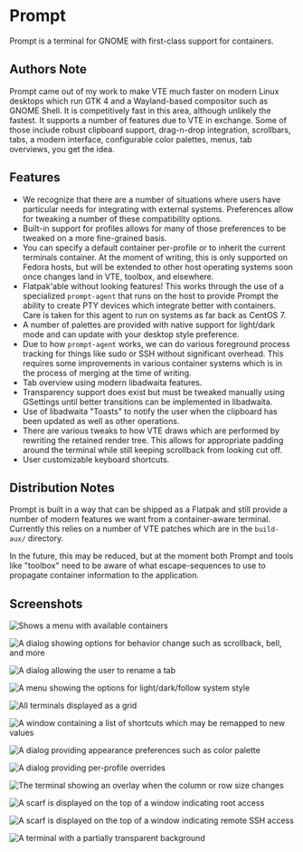 # Prompt

Prompt is a terminal for GNOME with first-class support for containers.


## Authors Note

Prompt came out of my work to make VTE much faster on modern Linux desktops
which run GTK 4 and a Wayland-based compositor such as GNOME Shell. It is
competitively fast in this area, although unlikely the fastest. It supports a
number of features due to VTE in exchange. Some of those include robust
clipboard support, drag-n-drop integration, scrollbars, tabs, a modern
interface, configurable color palettes, menus, tab overviews, you get the idea.


## Features

 * We recognize that there are a number of situations where users have
   particular needs for integrating with external systems. Preferences allow
   for tweaking a number of these compatibility options.
 * Built-in support for profiles allows for many of those preferences to
   be tweaked on a more fine-grained basis.
 * You can specify a default container per-profile or to inherit the current
   terminals container. At the moment of writing, this is only supported on
   Fedora hosts, but will be extended to other host operating systems soon
   once changes land in VTE, toolbox, and elsewhere.
 * Flatpak'able without looking features! This works through the use of a
   specialized `prompt-agent` that runs on the host to provide Prompt the
   ability to create PTY devices which integrate better with containers.
   Care is taken for this agent to run on systems as far back as CentOS 7.
 * A number of palettes are provided with native support for light/dark mode
   and can update with your desktop style preference.
 * Due to how `prompt-agent` works, we can do various foreground process
   tracking for things like sudo or SSH without significant overhead. This
   requires some improvements in various container systems which is in the
   process of merging at the time of writing.
 * Tab overview using modern libadwaita features.
 * Transparency support does exist but must be tweaked manually using GSettings
   until better transitions can be implemented in libadwaita.
 * Use of libadwaita "Toasts" to notify the user when the clipboard has been
   updated as well as other operations.
 * There are various tweaks to how VTE draws which are performed by rewriting
   the retained render tree. This allows for appropriate padding around the
   terminal while still keeping scrollback from looking cut off.
 * User customizable keyboard shortcuts.


## Distribution Notes

Prompt is built in a way that can be shipped as a Flatpak and still provide a
number of modern features we want from a container-aware terminal. Currently
this relies on a number of VTE patches which are in the `build-aux/` directory.

In the future, this may be reduced, but at the moment both Prompt and tools
like "toolbox" need to be aware of what escape-sequences to use to propagate
container information to the application.


## Screenshots

![Shows a menu with available containers](https://gitlab.gnome.org/chergert/prompt/-/raw/main/data/screenshots/containers-menu.png "Containers are automatically discovered and displayed")

![A dialog showing options for behavior change such as scrollback, bell, and more](https://gitlab.gnome.org/chergert/prompt/-/raw/main/data/screenshots/change-behavior.png "Many behaviors of the terminal may be tweaked to user preference")

![A dialog allowing the user to rename a tab](https://gitlab.gnome.org/chergert/prompt/-/raw/main/data/screenshots/rename-tab.png "You may rename a tab by providing a prefix to the title")

![A menu showing the options for light/dark/follow system style](https://gitlab.gnome.org/chergert/prompt/-/raw/main/data/screenshots/integrated-dark-mode.png "Palettes provide an integrated dark mode")

![All terminals displayed as a grid](https://gitlab.gnome.org/chergert/prompt/-/raw/main/data/screenshots/tab-overview.png "You can see an overview of your tabs at any time")

![A window containing a list of shortcuts which may be remapped to new values](https://gitlab.gnome.org/chergert/prompt/-/raw/main/data/screenshots/shortcut-editing.png "Many shortcuts may be remapped to user preference")

![A dialog providing appearance preferences such as color palette](https://gitlab.gnome.org/chergert/prompt/-/raw/main/data/screenshots/palette-selector.png "Built-in color palettes provide both dark and light mode variants")

![A dialog providing per-profile overrides](https://gitlab.gnome.org/chergert/prompt/-/raw/main/data/screenshots/edit-profile.png "Profiles allow for overriding a number of features such as default container")

![The terminal showing an overlay when the column or row size changes](https://gitlab.gnome.org/chergert/prompt/-/raw/main/data/screenshots/columns-and-rows.png "A column and row size indicator is displayed when resizing the window")

![A scarf is displayed on the top of a window indicating root access](https://gitlab.gnome.org/chergert/prompt/-/raw/main/data/screenshots/sudo-tracking.png "The terminal will remind you when you're root on the local system")

![A scarf is displayed on the top of a window indicating remote SSH access](https://gitlab.gnome.org/chergert/prompt/-/raw/main/data/screenshots/ssh-tracking.png "The terminal will remind you when you're on a remote system")

![A terminal with a partially transparent background](https://gitlab.gnome.org/chergert/prompt/-/raw/main/data/screenshots/transparency.png "Transparency support is available for the daring")
